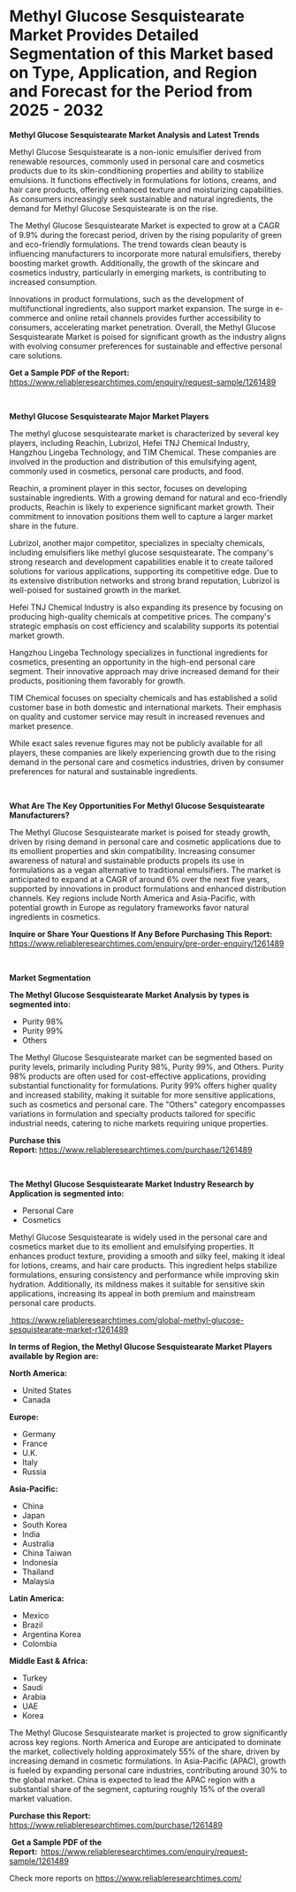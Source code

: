 <p><h1>Methyl Glucose Sesquistearate Market Provides Detailed Segmentation of this Market based on Type, Application, and Region and Forecast for the Period from 2025 - 2032</h1></p><p><strong>Methyl Glucose Sesquistearate Market Analysis and Latest Trends</strong></p>
<p><p>Methyl Glucose Sesquistearate is a non-ionic emulsifier derived from renewable resources, commonly used in personal care and cosmetics products due to its skin-conditioning properties and ability to stabilize emulsions. It functions effectively in formulations for lotions, creams, and hair care products, offering enhanced texture and moisturizing capabilities. As consumers increasingly seek sustainable and natural ingredients, the demand for Methyl Glucose Sesquistearate is on the rise.</p><p>The Methyl Glucose Sesquistearate Market is expected to grow at a CAGR of 9.9% during the forecast period, driven by the rising popularity of green and eco-friendly formulations. The trend towards clean beauty is influencing manufacturers to incorporate more natural emulsifiers, thereby boosting market growth. Additionally, the growth of the skincare and cosmetics industry, particularly in emerging markets, is contributing to increased consumption. </p><p>Innovations in product formulations, such as the development of multifunctional ingredients, also support market expansion. The surge in e-commerce and online retail channels provides further accessibility to consumers, accelerating market penetration. Overall, the Methyl Glucose Sesquistearate Market is poised for significant growth as the industry aligns with evolving consumer preferences for sustainable and effective personal care solutions.</p></p>
<p><strong>Get a Sample PDF of the Report:&nbsp;</strong> <a href="https://www.reliableresearchtimes.com/enquiry/request-sample/1261489?utm_campaign=3581&utm_medium=2&utm_source=Github&utm_content=ia&utm_term=31032025&utm_id=methyl-glucose-sesquistearate">https://www.reliableresearchtimes.com/enquiry/request-sample/1261489</a></p>
<p>&nbsp;</p>
<p><strong>Methyl Glucose Sesquistearate Major Market Players</strong></p>
<p><p>The methyl glucose sesquistearate market is characterized by several key players, including Reachin, Lubrizol, Hefei TNJ Chemical Industry, Hangzhou Lingeba Technology, and TIM Chemical. These companies are involved in the production and distribution of this emulsifying agent, commonly used in cosmetics, personal care products, and food.</p><p>Reachin, a prominent player in this sector, focuses on developing sustainable ingredients. With a growing demand for natural and eco-friendly products, Reachin is likely to experience significant market growth. Their commitment to innovation positions them well to capture a larger market share in the future.</p><p>Lubrizol, another major competitor, specializes in specialty chemicals, including emulsifiers like methyl glucose sesquistearate. The company's strong research and development capabilities enable it to create tailored solutions for various applications, supporting its competitive edge. Due to its extensive distribution networks and strong brand reputation, Lubrizol is well-poised for sustained growth in the market.</p><p>Hefei TNJ Chemical Industry is also expanding its presence by focusing on producing high-quality chemicals at competitive prices. The company's strategic emphasis on cost efficiency and scalability supports its potential market growth.</p><p>Hangzhou Lingeba Technology specializes in functional ingredients for cosmetics, presenting an opportunity in the high-end personal care segment. Their innovative approach may drive increased demand for their products, positioning them favorably for growth.</p><p>TIM Chemical focuses on specialty chemicals and has established a solid customer base in both domestic and international markets. Their emphasis on quality and customer service may result in increased revenues and market presence.</p><p>While exact sales revenue figures may not be publicly available for all players, these companies are likely experiencing growth due to the rising demand in the personal care and cosmetics industries, driven by consumer preferences for natural and sustainable ingredients.</p></p>
<p>&nbsp;</p>
<p><strong>What Are The Key Opportunities For Methyl Glucose Sesquistearate Manufacturers?</strong></p>
<p><p>The Methyl Glucose Sesquistearate market is poised for steady growth, driven by rising demand in personal care and cosmetic applications due to its emollient properties and skin compatibility. Increasing consumer awareness of natural and sustainable products propels its use in formulations as a vegan alternative to traditional emulsifiers. The market is anticipated to expand at a CAGR of around 6% over the next five years, supported by innovations in product formulations and enhanced distribution channels. Key regions include North America and Asia-Pacific, with potential growth in Europe as regulatory frameworks favor natural ingredients in cosmetics.</p></p>
<p><strong>Inquire or Share Your Questions If Any Before Purchasing This Report:</strong> <a href="https://www.reliableresearchtimes.com/enquiry/pre-order-enquiry/1261489?utm_campaign=3581&utm_medium=2&utm_source=Github&utm_content=ia&utm_term=31032025&utm_id=methyl-glucose-sesquistearate">https://www.reliableresearchtimes.com/enquiry/pre-order-enquiry/1261489</a></p>
<p>&nbsp;</p>
<p><strong>Market Segmentation</strong></p>
<p><strong>The Methyl Glucose Sesquistearate Market Analysis by types is segmented into:</strong></p>
<p><ul><li>Purity 98%</li><li>Purity 99%</li><li>Others</li></ul></p>
<p><p>The Methyl Glucose Sesquistearate market can be segmented based on purity levels, primarily including Purity 98%, Purity 99%, and Others. Purity 98% products are often used for cost-effective applications, providing substantial functionality for formulations. Purity 99% offers higher quality and increased stability, making it suitable for more sensitive applications, such as cosmetics and personal care. The "Others" category encompasses variations in formulation and specialty products tailored for specific industrial needs, catering to niche markets requiring unique properties.</p></p>
<p><strong>Purchase this Report:&nbsp;</strong><a href="https://www.reliableresearchtimes.com/purchase/1261489?utm_campaign=3581&utm_medium=2&utm_source=Github&utm_content=ia&utm_term=31032025&utm_id=methyl-glucose-sesquistearate">https://www.reliableresearchtimes.com/purchase/1261489</a></p>
<p>&nbsp;</p>
<p><strong>The Methyl Glucose Sesquistearate Market Industry Research by Application is segmented into:</strong></p>
<p><ul><li>Personal Care</li><li>Cosmetics</li></ul></p>
<p><p>Methyl Glucose Sesquistearate is widely used in the personal care and cosmetics market due to its emollient and emulsifying properties. It enhances product texture, providing a smooth and silky feel, making it ideal for lotions, creams, and hair care products. This ingredient helps stabilize formulations, ensuring consistency and performance while improving skin hydration. Additionally, its mildness makes it suitable for sensitive skin applications, increasing its appeal in both premium and mainstream personal care products.</p></p>
<p><a href="https://www.reliableresearchtimes.com/global-methyl-glucose-sesquistearate-market-r1261489?utm_campaign=3581&utm_medium=2&utm_source=Github&utm_content=ia&utm_term=31032025&utm_id=methyl-glucose-sesquistearate">&nbsp;https://www.reliableresearchtimes.com/global-methyl-glucose-sesquistearate-market-r1261489</a></p>
<p><strong>In terms of Region, the Methyl Glucose Sesquistearate Market Players available by Region are:</strong></p>
<p>
    <p> <strong> North America: </strong>
        <ul>
            <li>United States</li>
            <li>Canada</li>
        </ul>
        </p> 
    <p> <strong> Europe: </strong>
        <ul>
            <li>Germany</li>
            <li>France</li>
            <li>U.K.</li>
            <li>Italy</li>
            <li>Russia</li>
        </ul>
        </p> 
    <p> <strong> Asia-Pacific: </strong>
        <ul>
            <li>China</li>
            <li>Japan</li>
            <li>South Korea</li>
            <li>India</li>
            <li>Australia</li>
            <li>China Taiwan</li>
            <li>Indonesia</li>
            <li>Thailand</li>
            <li>Malaysia</li>
        </ul>
        </p> 
    <p> <strong> Latin America: </strong>
        <ul>
            <li>Mexico</li>
            <li>Brazil</li>
            <li>Argentina Korea</li>
            <li>Colombia</li>
        </ul>
        </p> 
    <p> <strong> Middle East & Africa: </strong>
        <ul>
            <li>Turkey</li>
            <li>Saudi</li>
            <li>Arabia</li>
            <li>UAE</li>
            <li>Korea</li>
        </ul>
    </p>
    </p>
<p><p>The Methyl Glucose Sesquistearate market is projected to grow significantly across key regions. North America and Europe are anticipated to dominate the market, collectively holding approximately 55% of the share, driven by increasing demand in cosmetic formulations. In Asia-Pacific (APAC), growth is fueled by expanding personal care industries, contributing around 30% to the global market. China is expected to lead the APAC region with a substantial share of the segment, capturing roughly 15% of the overall market valuation.</p></p>
<p><strong>Purchase this Report: </strong><a href="https://www.reliableresearchtimes.com/purchase/1261489?utm_campaign=3581&utm_medium=2&utm_source=Github&utm_content=ia&utm_term=31032025&utm_id=methyl-glucose-sesquistearate">https://www.reliableresearchtimes.com/purchase/1261489</a></p>
<p>&nbsp;<strong>Get a Sample PDF of the Report:&nbsp;&nbsp;</strong><a href="https://www.reliableresearchtimes.com/enquiry/request-sample/1261489?utm_campaign=3581&utm_medium=2&utm_source=Github&utm_content=ia&utm_term=31032025&utm_id=methyl-glucose-sesquistearate">https://www.reliableresearchtimes.com/enquiry/request-sample/1261489</a></p>
<p><strong></strong></p>
<p>Check more reports on <a href="https://www.reliableresearchtimes.com/?utm_campaign=3581&utm_medium=2&utm_source=Github&utm_content=ia&utm_term=31032025&utm_id=methyl-glucose-sesquistearate">https://www.reliableresearchtimes.com/</a></p>